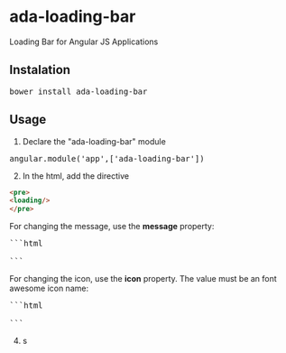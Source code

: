 # ada-loading-bar
Loading Bar for Angular JS Applications

## Instalation

<pre>
bower install ada-loading-bar
</pre>

## Usage

1. Declare the "ada-loading-bar" module
<pre>
angular.module('app',['ada-loading-bar'])
</pre>
2. In the html, add the directive

```html
<pre>
<loading/>
</pre>
```

For changing the message, use the <b>message</b> property:
<pre>
```html
<loading message="New Loading Message..."/>
```
</pre>

For changing the icon, use the <b>icon</b> property. The value must be an font awesome icon name:
<pre>
```html
<loading message="New Loading Message..." icon="fa-spinner"/>
```
</pre>

4. s


